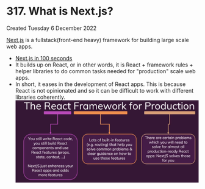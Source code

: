 # 317. What is Next.js?
Created Tuesday 6 December 2022

[Next.js](https://nextjs.org/) is a fullstack(front-end heavy) framework for building large scale web apps.
- [Next.js in 100 seconds](https://www.youtube.com/watch?v=Sklc_fQBmcs&ab_channel=Fireship)
- It builds up on React, or in other words, it is React + framework rules + helper libraries to do common tasks needed for "production" scale web apps.
- In short, it eases in the development of React apps. This is because React is not opinionated and so it can be difficult to work with different libraries coherently.
![](../../../../assets/Pasted%20image%2020221206002808.png)
